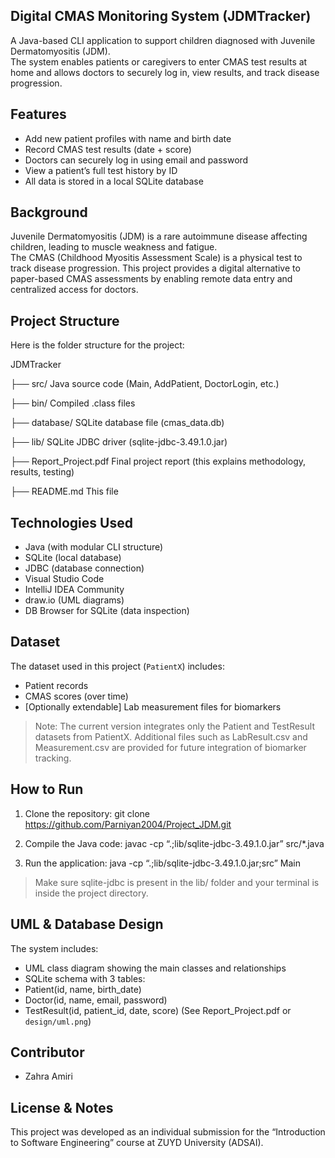 ## Digital CMAS Monitoring System (JDMTracker)

A Java-based CLI application to support children diagnosed with Juvenile Dermatomyositis (JDM).  
The system enables patients or caregivers to enter CMAS test results at home and allows doctors to securely log in, view results, and track disease progression.

## Features

- Add new patient profiles with name and birth date
- Record CMAS test results (date + score)
- Doctors can securely log in using email and password
- View a patient’s full test history by ID
- All data is stored in a local SQLite database

## Background

Juvenile Dermatomyositis (JDM) is a rare autoimmune disease affecting children, leading to muscle weakness and fatigue.  
The CMAS (Childhood Myositis Assessment Scale) is a physical test to track disease progression.
This project provides a digital alternative to paper-based CMAS assessments by enabling remote data entry and centralized access for doctors.

##  Project Structure

Here is the folder structure for the project:

JDMTracker

├── src/                             Java source code (Main, AddPatient, DoctorLogin, etc.)

├── bin/                             Compiled .class files

├── database/                        SQLite database file (cmas_data.db)

├── lib/                             SQLite JDBC driver (sqlite-jdbc-3.49.1.0.jar)

├── Report_Project.pdf                    Final project report (this explains methodology, results, testing)

├── README.md                        This file


## Technologies Used

- Java (with modular CLI structure)
- SQLite (local database)
- JDBC (database connection)
- Visual Studio Code
- IntelliJ IDEA Community
- draw.io (UML diagrams)
- DB Browser for SQLite (data inspection)

## Dataset

The dataset used in this project (`PatientX`) includes:
- Patient records
- CMAS scores (over time)
- [Optionally extendable] Lab measurement files for biomarkers

> Note: The current version integrates only the Patient and TestResult datasets from PatientX. Additional files such as LabResult.csv and Measurement.csv are provided for future integration of biomarker tracking.

## How to Run

1. Clone the repository:
git clone https://github.com/Parniyan2004/Project_JDM.git

3. Compile the Java code:
javac -cp “.;lib/sqlite-jdbc-3.49.1.0.jar” src/*.java

4. Run the application:
java -cp “.;lib/sqlite-jdbc-3.49.1.0.jar;src” Main
> Make sure sqlite-jdbc is present in the lib/ folder and your terminal is inside the project directory.

## UML & Database Design

The system includes:
- UML class diagram showing the main classes and relationships
- SQLite schema with 3 tables:
- Patient(id, name, birth_date)
- Doctor(id, name, email, password)
- TestResult(id, patient_id, date, score)
(See Report_Project.pdf or `design/uml.png`)

## Contributor

- Zahra Amiri  

## License & Notes

This project was developed as an individual submission for the “Introduction to Software Engineering” course at ZUYD University (ADSAI).






